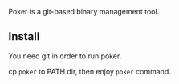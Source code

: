 Poker is a git-based binary management tool.

## Install

You need git in order to run poker.

cp `poker` to PATH dir, then enjoy `poker` command.

